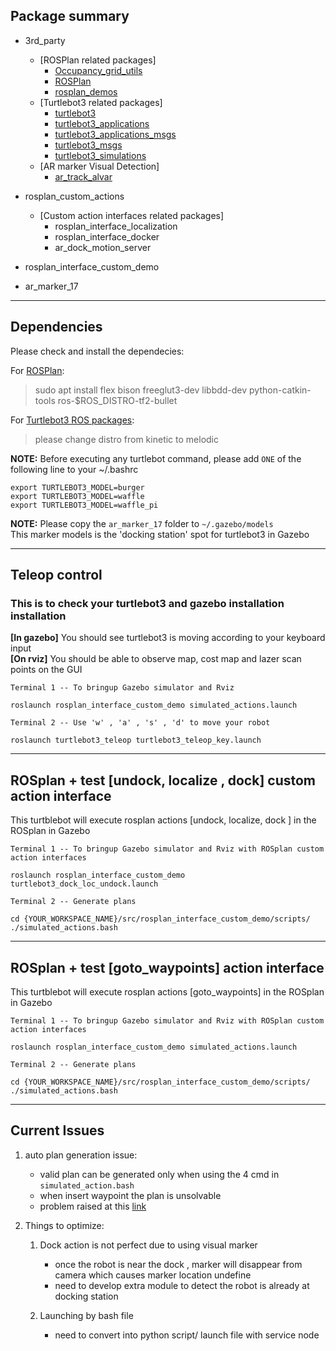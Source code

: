 ## Package summary

- 3rd_party 
    - [ROSPlan related packages]
        - [Occupancy_grid_utils](https://github.com/clearpathrobotics/occupancy_grid_utils)
        - [ROSPlan](https://github.com/KCL-Planning/ROSPlan)
        - [rosplan_demos](https://github.com/KCL-Planning/rosplan_demos)
    - [Turtlebot3 related packages]
        - [turtlebot3](https://github.com/ROBOTIS-GIT/turtlebot3)
        - [turtlebot3_applications](https://github.com/ROBOTIS-GIT/turtlebot3_applications)
        - [turtlebot3_applications_msgs](https://github.com/ROBOTIS-GIT/turtlebot3_applications_msgs)
        - [turtlebot3_msgs](https://github.com/ROBOTIS-GIT/turtlebot3_msgs)
        - [turtlebot3_simulations](https://github.com/ROBOTIS-GIT/turtlebot3_simulations)
    - [AR marker Visual Detection]
        - [ar_track_alvar](https://github.com/ros-perception/ar_track_alvar)

- rosplan_custom_actions
    - [Custom action interfaces related packages]
        - rosplan_interface_localization
        - rosplan_interface_docker
        - ar_dock_motion_server

- rosplan_interface_custom_demo
- ar_marker_17

---
## Dependencies 
Please check and install the dependecies:

For [ROSPlan](https://github.com/KCL-Planning/ROSPlan):
> sudo apt install flex bison freeglut3-dev libbdd-dev python-catkin-tools ros-$ROS_DISTRO-tf2-bullet

For [Turtlebot3 ROS packages](https://emanual.robotis.com/docs/en/platform/turtlebot3/pc_setup/#install-dependent-ros-1-packages):
> please change distro from kinetic to melodic 

**NOTE:** Before executing any turtlebot command, please add `ONE` of the following line to your ~/.bashrc
```
export TURTLEBOT3_MODEL=burger
export TURTLEBOT3_MODEL=waffle
export TURTLEBOT3_MODEL=waffle_pi
```

**NOTE:** Please copy the `ar_marker_17` folder to `~/.gazebo/models`  
This marker models is the 'docking station' spot for turtlebot3 in Gazebo

---

## Teleop control 
### This is to check your turtlebot3 and gazebo installation installation    
**[In gazebo]** You should see turtlebot3 is moving according to your keyboard input  
**[On rviz]** You should be able to observe map, cost map and lazer scan points on the GUI  

`Terminal 1 -- To bringup Gazebo simulator and Rviz`
```
roslaunch rosplan_interface_custom_demo simulated_actions.launch 
```
`Terminal 2 -- Use 'w' , 'a' , 's' , 'd' to move your robot `
```
roslaunch turtlebot3_teleop turtlebot3_teleop_key.launch
```

--- 

## ROSplan + test [undock, localize , dock] custom action interface 
This turtblebot will execute rosplan actions [undock, localize, dock ] in the ROSplan in Gazebo  

`Terminal 1 -- To bringup Gazebo simulator and Rviz with ROSplan custom action interfaces`
```
roslaunch rosplan_interface_custom_demo turtlebot3_dock_loc_undock.launch
```

`Terminal 2 -- Generate plans`
```
cd {YOUR_WORKSPACE_NAME}/src/rosplan_interface_custom_demo/scripts/
./simulated_actions.bash
```

--- 

## ROSplan + test [goto_waypoints] action interface 
This turtblebot will execute rosplan actions [goto_waypoints] in the ROSplan in Gazebo  

`Terminal 1 -- To bringup Gazebo simulator and Rviz with ROSplan custom action interfaces`
```
roslaunch rosplan_interface_custom_demo simulated_actions.launch 
```

`Terminal 2 -- Generate plans`
```
cd {YOUR_WORKSPACE_NAME}/src/rosplan_interface_custom_demo/scripts/
./simulated_actions.bash
```
---

## Current Issues

1. auto plan generation issue:
    - valid plan can be generated only when using the 4 cmd in `simulated_action.bash`
    - when insert waypoint the plan is unsolvable
    - problem raised at this [link](https://github.com/KCL-Planning/ROSPlan/issues/257)

2. Things to optimize:
    1) Dock action is not perfect due to using visual marker
	    - once the robot is near the dock , marker will disappear from camera which causes marker location undefine
        - need to develop extra module to detect the robot is already at docking station

    2) Launching by bash file 
	    - need to convert into python script/ launch file with service node
